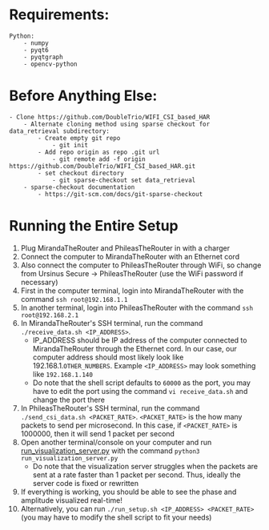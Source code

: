 # Requirements:
	Python:
		- numpy
		- pyqt6
		- pyqtgraph
		- opencv-python

# Before Anything Else:
	- Clone https://github.com/DoubleTrio/WIFI_CSI_based_HAR
		- Alternate cloning method using sparse checkout for data_retrieval subdirectory:
			- Create empty git repo
				- git init
			- Add repo origin as repo .git url
				- git remote add -f origin  https://github.com/DoubleTrio/WIFI_CSI_based_HAR.git
			- set checkout directory
				- git sparse-checkout set data_retrieval
		- sparse-checkout documentation
			- https://git-scm.com/docs/git-sparse-checkout

# Running the Entire Setup

1. Plug MirandaTheRouter and PhileasTheRouter in with a charger
2. Connect the computer to MirandaTheRouter with an Ethernet cord
3. Also connect the computer to PhileasTheRouter through WiFi, so change from Ursinus Secure -> PhileasTheRouter (use the WiFi password if necessary)
4. First in the computer terminal, login into MirandaTheRouter with the command `ssh root@192.168.1.1`
5. In another terminal, login into PhileasTheRouter with the command `ssh root@192.168.2.1`
6. In MirandaTheRouter's SSH terminal, run the command `./receive_data.sh <IP_ADDRESS>`. 
    - IP_ADDRESS should be IP address of the computer connected to MirandaTheRouter through the Ethernet cord. In our case, our computer address should most likely look like 192.168.1.`OTHER_NUMBERS`. Example `<IP_ADDRESS>` may look something like `192.168.1.140`  
    - Do note that the shell script defaults to `60000` as the port, you may have to edit the port using the command `vi receive_data.sh` and change the port there
7. In PhileasTheRouter's SSH terminal, run the command `./send_csi_data.sh <PACKET_RATE>`. `<PACKET_RATE>` is the how many packets to send per microsecond. In this case, if `<PACKET_RATE>` is 1000000, then it will send 1 packet per second
8. Open another terminal/console on your computer and run [run_visualization_server.py](https://github.com/DoubleTrio/WIFI_CSI_based_HAR/blob/master/data_retrieval/run_visualization_server.py) with the command `python3 run_visualization_server.py`
    - Do note that the visualization server struggles when the packets are sent at a rate faster than 1 packet per second. Thus, ideally the server code is fixed or rewritten
9. If everything is working, you should be able to see the phase and amplitude visualized real-time!
10. Alternatively, you can run `./run_setup.sh <IP_ADDRESS> <PACKET_RATE>` (you may have to modify the shell script to fit your needs)
